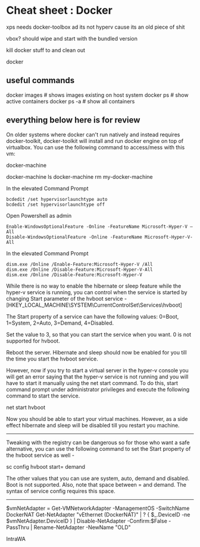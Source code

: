 # Cheat sheet : Docker

xps needs docker-toolbox ad its not hyperv cause its an old piece of shit

vbox? should wipe and start with the bundled version

kill docker stuff to and clean out

docker 

## useful commands

docker images # shows images existing on host system
docker ps # show active containers
docker ps -a # show all containers


## everything below here is for review
On older systems where docker can't run natively and instead requires docker-toolkit, docker-toolkit will install and run docker engine on top of virtualbox. You can use the following command to access/mess with this vm:

docker-machine

docker-machine ls
docker-machine rm my-docker-machine




In the elevated Command Prompt

    bcdedit /set hypervisorlaunchtype auto
    bcdedit /set hypervisorlaunchtype off

Open Powershell as admin

    Enable-WindowsOptionalFeature -Online -FeatureName Microsoft-Hyper-V –All
    Disable-WindowsOptionalFeature -Online -FeatureName Microsoft-Hyper-V-All

In the elevated Command Prompt

    dism.exe /Online /Enable-Feature:Microsoft-Hyper-V /All
    dism.exe /Online /Disable-Feature:Microsoft-Hyper-V-All
    dism.exe /Online /Disable-Feature:Microsoft-Hyper-V

While there is no way to enable the hibernate or sleep feature while the hyper-v service is running, you can control when the service is started by changing Start parameter of the hvboot service -
[HKEY_LOCAL_MACHINE\SYSTEM\CurrentControlSet\Services\hvboot]


The Start property of a service can have the following values: 0=Boot, 1=System, 2=Auto, 3=Demand, 4=Disabled.

Set the value to 3, so that you can start the service when you want. 0 is not supported for hvboot.

Reboot the server. Hibernate and sleep should now be enabled for you till the time you start the hvboot service.



However, now if you try to start a virtual server in the hyper-v console you will get an error saying that the hyper-v service is not running and you will have to start it manually using the net start command. To do this, start command prompt under administrator privileges and execute the following command to start the service.

net start hvboot

Now you should be able to start your virtual machines. However, as a side effect hibernate and sleep will be disabled till you restart you machine.

___ 

Tweaking with the registry can be dangerous so for those who want a safe alternative, you can use the following command to set the Start property of the hvboot service as well -

sc config hvboot start= demand

The other values that you can use are system, auto, demand and disabled. Boot is not supported. 
Also, note that space between = and demand. The syntax of service config requires this space. 

___




$vmNetAdapter = Get-VMNetworkAdapter -ManagementOS -SwitchName DockerNAT
Get-NetAdapter "vEthernet (DockerNAT)" | 
   ? { $_.DeviceID -ne $vmNetAdapter.DeviceID } | 
   Disable-NetAdapter -Confirm:$False -PassThru | 
   Rename-NetAdapter -NewName "OLD"

IntraWA

